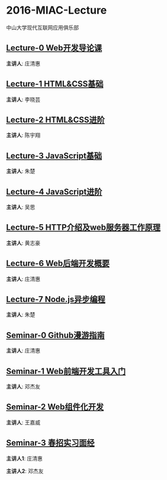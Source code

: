 # 2016-MIAC-Lecture
中山大学现代互联网应用俱乐部

## [Lecture-0 Web开发导论课](https://github.com/SYSU-MIAC/2016-MIAC-Lecture/tree/master/Lecture-0/README.md)

**主讲人**: 庄清惠

## [Lecture-1 HTML&CSS基础](https://github.com/SYSU-MIAC/2016-MIAC-Lecture/tree/master/Lecture-1/README.md)

**主讲人**: 李晓芸

## [Lecture-2 HTML&CSS进阶](https://github.com/SYSU-MIAC/2016-MIAC-Lecture/tree/master/Lecture-2/README.md)

**主讲人**: 陈宇翔

## [Lecture-3 JavaScript基础](https://github.com/SYSU-MIAC/2016-MIAC-Lecture/tree/master/Lecture-3/README.md)

**主讲人**: 朱楚

## [Lecture-4 JavaScript进阶](https://github.com/SYSU-MIAC/2016-MIAC-Lecture/tree/master/Lecture-4/README.md)

**主讲人**: 吴思

## [Lecture-5 HTTP介绍及web服务器工作原理](https://github.com/SYSU-MIAC/2016-MIAC-Lecture/tree/master/Lecture-5/README.md)

**主讲人**: 黄志豪

## [Lecture-6 Web后端开发概要](https://github.com/SYSU-MIAC/2016-MIAC-Lecture/tree/master/Lecture-6/README.md)

**主讲人**: 庄清惠

## [Lecture-7 Node.js异步编程](https://github.com/SYSU-MIAC/2016-MIAC-Lecture/tree/master/Lecture-7/README.md)

**主讲人**: 朱楚

## [Seminar-0 Github漫游指南](https://github.com/SYSU-MIAC/2016-MIAC-Lecture/tree/master/Seminar-0/README.md)

**主讲人**: 庄清惠

## [Seminar-1 Web前端开发工具入门](https://github.com/SYSU-MIAC/2016-MIAC-Lecture/tree/master/Seminar-1/README.md)

**主讲人**: 邓杰友

## [Seminar-2 Web组件化开发](https://github.com/SYSU-MIAC/2016-MIAC-Lecture/tree/master/Seminar-2/README.md)

**主讲人**: 王嘉威

## [Seminar-3 春招实习面经](https://github.com/SYSU-MIAC/2016-MIAC-Lecture/tree/master/Seminar-3/README.md)

**主讲人1**: 庄清惠

**主讲人2**: 邓杰友
